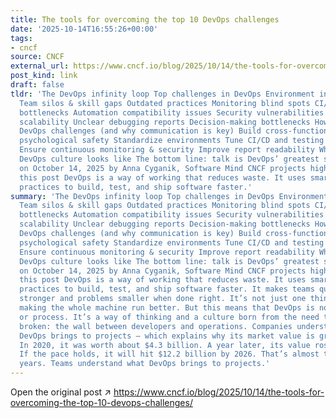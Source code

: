 ```yaml
---
title: The tools for overcoming the top 10 DevOps challenges
date: '2025-10-14T16:55:26+00:00'
tags:
- cncf
source: CNCF
external_url: https://www.cncf.io/blog/2025/10/14/the-tools-for-overcoming-the-top-10-devops-challenges/
post_kind: link
draft: false
tldr: 'The DevOps infinity loop Top challenges in DevOps Environment inconsistencies
  Team silos & skill gaps Outdated practices Monitoring blind spots CI/CD performance
  bottlenecks Automation compatibility issues Security vulnerabilities Test infrastructure
  scalability Unclear debugging reports Decision-making bottlenecks How to overcome
  DevOps challenges (and why communication is key) Build cross-functional pods Foster
  psychological safety Standardize environments Tune CI/CD and testing for performance
  Ensure continuous monitoring & security Improve report readability What a successful
  DevOps culture looks like The bottom line: talk is DevOps’ greatest strength Posted
  on October 14, 2025 by Anna Cyganik, Software Mind CNCF projects highlighted in
  this post DevOps is a way of working that reduces waste. It uses smart tools and
  practices to build, test, and ship software faster.'
summary: 'The DevOps infinity loop Top challenges in DevOps Environment inconsistencies
  Team silos & skill gaps Outdated practices Monitoring blind spots CI/CD performance
  bottlenecks Automation compatibility issues Security vulnerabilities Test infrastructure
  scalability Unclear debugging reports Decision-making bottlenecks How to overcome
  DevOps challenges (and why communication is key) Build cross-functional pods Foster
  psychological safety Standardize environments Tune CI/CD and testing for performance
  Ensure continuous monitoring & security Improve report readability What a successful
  DevOps culture looks like The bottom line: talk is DevOps’ greatest strength Posted
  on October 14, 2025 by Anna Cyganik, Software Mind CNCF projects highlighted in
  this post DevOps is a way of working that reduces waste. It uses smart tools and
  practices to build, test, and ship software faster. It makes teams quicker, systems
  stronger and problems smaller when done right. It’s not just one thing – it’s about
  making the whole machine run better. But this means that DevOps is not just a toolset
  or process. It’s a way of thinking and a culture born from the need to fix something
  broken: the wall between developers and operations. Companies understand the value
  DevOps brings to projects – which explains why its market value is growing so fast.
  In 2020, it was worth about $4.3 billion. A year later, its value rose to $5.1 billion.
  If the pace holds, it will hit $12.2 billion by 2026. That’s almost tripled in six
  years. Teams understand what DevOps brings to projects.'
---
```

Open the original post ↗ https://www.cncf.io/blog/2025/10/14/the-tools-for-overcoming-the-top-10-devops-challenges/

